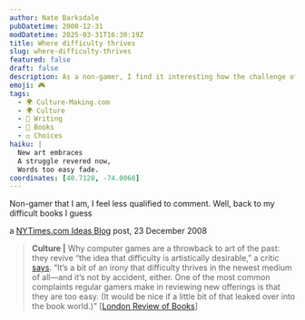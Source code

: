 ```yaml
---
author: Nate Barksdale
pubDatetime: 2008-12-31
modDatetime: 2025-03-31T16:30:19Z
title: Where difficulty thrives
slug: where-difficulty-thrives
featured: false
draft: false
description: As a non-gamer, I find it interesting how the challenge of difficulty in video games parallels discussions in literature.
emoji: 🎮
tags:
  - 🌍 Culture-Making.com
  - 🌍 Culture
  - 📝 Writing
  - 📖 Books
  - ⚖️ Choices
haiku: |
  New art embraces  
  A struggle revered now,  
  Words too easy fade.
coordinates: [40.7128, -74.0060]
---
```


Non-gamer that I am, I feel less qualified to comment. Well, back to my difficult books I guess

a [NYTimes.com Ideas Blog](http://ideas.blogs.nytimes.com/2008/12/23/pm-edition-are-computer-games-art/) post, 23 December 2008

> **Culture |** Why computer games are a throwback to art of the past: they revive “the idea that difficulty is artistically desirable,” a critic [says](http://web.archive.org/web/20091001212543/http://www.lrb.co.uk/v31/n01/lanc01_.html). “It’s a bit of an irony that difficulty thrives in the newest medium of all—and it’s not by accident, either. One of the most common complaints regular gamers make in reviewing new offerings is that they are too easy. (It would be nice if a little bit of that leaked over into the book world.)” [[London Review of Books](http://web.archive.org/web/20091001212543/http://www.lrb.co.uk/v31/n01/lanc01_.html)]
